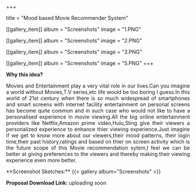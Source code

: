 +++


title = "Mood based Movie Recommender System"


[[gallery_item]]
album = "Screenshots"
image = "1.PNG"

[[gallery_item]]
album = "Screenshots"
image = "2.PNG"

[[gallery_item]]
album = "Screenshots"
image = "3.PNG"

[[gallery_item]]
album = "Screenshots"
image = "5.PNG"
+++

**Why this idea?**
<p align="justify">
Movies and Entertainment play a very vital role in our lives.Can you imagine a world without Movies,T.V series,etc life would be too boring I guess.In this world of 21st century when there is so much widespread of smartphones and smart screens with internet facility entertainment on personal screens has become quite common and in such case who would not like to have a personalised experience in movie viewing.All the big online entertainment providers like Netflix,Amazon prime video,Hulu,Sling give their viewers a personalized experience to enhance thier viewing experience.Just imagine if we get to know more about our viewers,their mood patterns, their login time,their past history,ratings and based on thier on screen activity which is the future scope of this Movie recommendation sytem,I feel we can be better at giving preferences to the viewers and thereby making their viewing experience even more better.
</p>
**Screenshot Sketches:**
{{< gallery album="Screenshots" >}}

**Proposal Download Link:**
uploading soon
